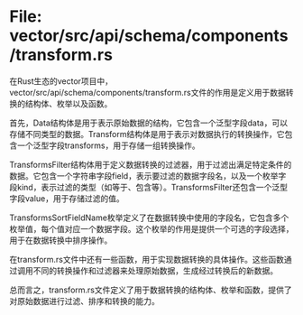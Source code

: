 # File: vector/src/api/schema/components/transform.rs

在Rust生态的vector项目中，vector/src/api/schema/components/transform.rs文件的作用是定义用于数据转换的结构体、枚举以及函数。

首先，Data结构体是用于表示原始数据的结构，它包含一个泛型字段data，可以存储不同类型的数据。Transform结构体是用于表示对数据执行的转换操作，它包含一个泛型字段transforms，用于存储一组转换操作。

TransformsFilter结构体用于定义数据转换的过滤器，用于过滤出满足特定条件的数据。它包含一个字符串字段field，表示要过滤的数据字段名，以及一个枚举字段kind，表示过滤的类型（如等于、包含等）。TransformsFilter还包含一个泛型字段value，用于存储过滤的值。

TransformsSortFieldName枚举定义了在数据转换中使用的字段名，它包含多个枚举值，每个值对应一个数据字段。这个枚举的作用是提供一个可选的字段选择，用于在数据转换中排序操作。

在transform.rs文件中还有一些函数，用于实现数据转换的具体操作。这些函数通过调用不同的转换操作和过滤器来处理原始数据，生成经过转换后的新数据。

总而言之，transform.rs文件定义了用于数据转换的结构体、枚举和函数，提供了对原始数据进行过滤、排序和转换的能力。

